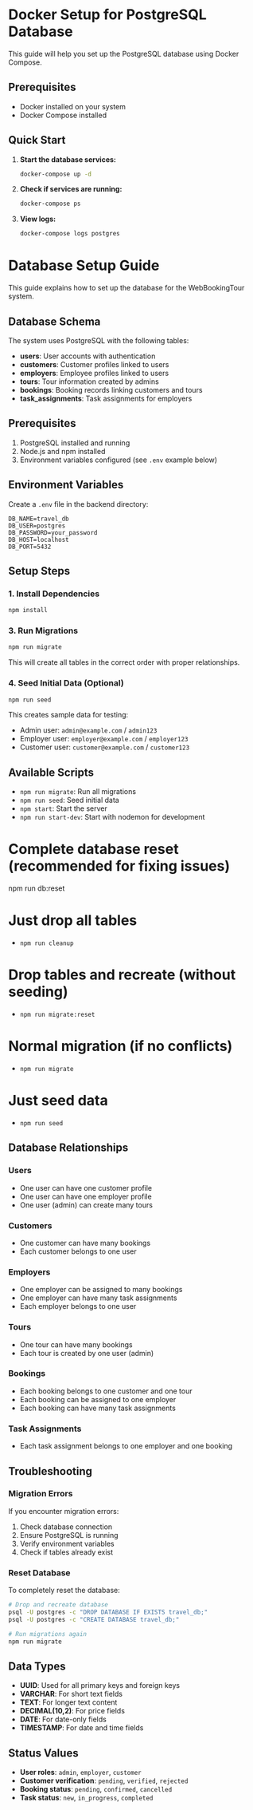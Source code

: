# Docker Setup for PostgreSQL Database

This guide will help you set up the PostgreSQL database using Docker Compose.

## Prerequisites

- Docker installed on your system
- Docker Compose installed

## Quick Start

1. **Start the database services:**
   ```bash
   docker-compose up -d
   ```

2. **Check if services are running:**
   ```bash
   docker-compose ps
   ```

3. **View logs:**
   ```bash
   docker-compose logs postgres
   ```

# Database Setup Guide

This guide explains how to set up the database for the WebBookingTour system.

## Database Schema

The system uses PostgreSQL with the following tables:

- **users**: User accounts with authentication
- **customers**: Customer profiles linked to users
- **employers**: Employee profiles linked to users  
- **tours**: Tour information created by admins
- **bookings**: Booking records linking customers and tours
- **task_assignments**: Task assignments for employers

## Prerequisites

1. PostgreSQL installed and running
2. Node.js and npm installed
3. Environment variables configured (see `.env` example below)

## Environment Variables

Create a `.env` file in the backend directory:

```env
DB_NAME=travel_db
DB_USER=postgres
DB_PASSWORD=your_password
DB_HOST=localhost
DB_PORT=5432
```

## Setup Steps

### 1. Install Dependencies

```bash
npm install
```

### 3. Run Migrations

```bash
npm run migrate
```

This will create all tables in the correct order with proper relationships.

### 4. Seed Initial Data (Optional)

```bash
npm run seed
```

This creates sample data for testing:
- Admin user: `admin@example.com` / `admin123`
- Employer user: `employer@example.com` / `employer123`
- Customer user: `customer@example.com` / `customer123`

## Available Scripts

- `npm run migrate`: Run all migrations
- `npm run seed`: Seed initial data
- `npm start`: Start the server
- `npm run start-dev`: Start with nodemon for development


# Complete database reset (recommended for fixing issues)
npm run db:reset

# Just drop all tables
- `npm run cleanup`

# Drop tables and recreate (without seeding)
- `npm run migrate:reset`

# Normal migration (if no conflicts)
- `npm run migrate`

# Just seed data
- `npm run seed`

## Database Relationships

### Users
- One user can have one customer profile
- One user can have one employer profile
- One user (admin) can create many tours

### Customers
- One customer can have many bookings
- Each customer belongs to one user

### Employers
- One employer can be assigned to many bookings
- One employer can have many task assignments
- Each employer belongs to one user

### Tours
- One tour can have many bookings
- Each tour is created by one user (admin)

### Bookings
- Each booking belongs to one customer and one tour
- Each booking can be assigned to one employer
- Each booking can have many task assignments

### Task Assignments
- Each task assignment belongs to one employer and one booking

## Troubleshooting

### Migration Errors
If you encounter migration errors:

1. Check database connection
2. Ensure PostgreSQL is running
3. Verify environment variables
4. Check if tables already exist

### Reset Database
To completely reset the database:

```bash
# Drop and recreate database
psql -U postgres -c "DROP DATABASE IF EXISTS travel_db;"
psql -U postgres -c "CREATE DATABASE travel_db;"

# Run migrations again
npm run migrate
```

## Data Types

- **UUID**: Used for all primary keys and foreign keys
- **VARCHAR**: For short text fields
- **TEXT**: For longer text content
- **DECIMAL(10,2)**: For price fields
- **DATE**: For date-only fields
- **TIMESTAMP**: For date and time fields

## Status Values

- **User roles**: `admin`, `employer`, `customer`
- **Customer verification**: `pending`, `verified`, `rejected`
- **Booking status**: `pending`, `confirmed`, `cancelled`
- **Task status**: `new`, `in_progress`, `completed` 